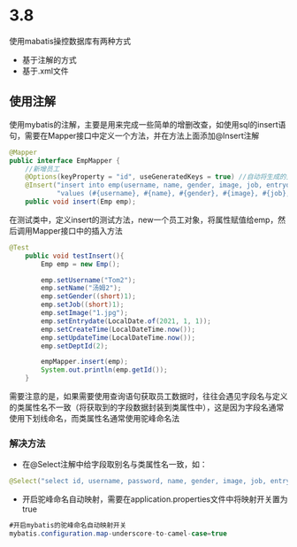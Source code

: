 # 3.8

使用mabatis操控数据库有两种方式
* 基于注解的方式
* 基于.xml文件

## 使用注解
使用mybatis的注解，主要是用来完成一些简单的增删改查，如使用sql的insert语句，需要在Mapper接口中定义一个方法，并在方法上面添加@Insert注解
```java
@Mapper
public interface EmpMapper {
    //新增员工
    @Options(keyProperty = "id", useGeneratedKeys = true) //自动将生成的主键值赋值给emp对象的id属性
    @Insert("insert into emp(username, name, gender, image, job, entrydate, dept_id, create_time, update_time) " +
            "values (#{username}, #{name}, #{gender}, #{image}, #{job}, #{entrydate}, #{deptId}, #{createTime}, #{updateTime})")
    public void insert(Emp emp);
```
在测试类中，定义insert的测试方法，new一个员工对象，将属性赋值给emp，然后调用Mapper接口中的插入方法
```java
@Test
    public void testInsert(){
        Emp emp = new Emp();

        emp.setUsername("Tom2");
        emp.setName("汤姆2");
        emp.setGender((short)1);
        emp.setJob((short)1);
        emp.setImage("1.jpg");
        emp.setEntrydate(LocalDate.of(2021, 1, 1));
        emp.setCreateTime(LocalDateTime.now());
        emp.setUpdateTime(LocalDateTime.now());
        emp.setDeptId(2);

        empMapper.insert(emp);
        System.out.println(emp.getId());
    }
```

需要注意的是，如果需要使用查询语句获取员工数据时，往往会遇见字段名与定义的类属性名不一致（将获取到的字段数据封装到类属性中），这是因为字段名通常使用下划线命名，而类属性名通常使用驼峰命名法
### 解决方法
* 在@Select注解中给字段取别名与类属性名一致，如：
```java
@Select("select id, username, password, name, gender, image, job, entrydate, dept_id deptId, create_time createTime, update_time updateTime from emp where id=#{id}")
```
* 开启驼峰命名自动映射，需要在application.properties文件中将映射开关置为true
```java
#开启mybatis的驼峰命名自动映射开关
mybatis.configuration.map-underscore-to-camel-case=true
```
